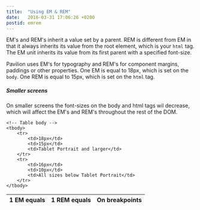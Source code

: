 ```yaml
---
title:  "Using EM & REM"
date:   2016-03-31 17:06:26 +0200
postid: emrem
---
```


EM's and REM's inherit a value set by a parent.
REM is different from EM in that it always inherits its value from the root element, which is your `html` tag.
The EM unit inherits its value from its first parent with a specified font-size.

Pavilion uses EM's for typography and REM's for component margins, paddings or other properties.
One EM is equal to 18px, which is set on the `body`. One REM is equal to 15px, which is set 
on the `html` tag.

##### Smaller screens
On smaller screens the font-sizes on the body and html tags wil decrease, which will affect the EM's and REM's throughout the
rest of the DOM.

<table> 
    <!-- Table head -->
    <thead> 
        <tr> 
            <th>1 EM equals</th> 
            <th>1 REM equals</th>
            <th>On breakpoints</th> 
        </tr> 
    </thead>
    
    <!-- Table body -->
    <tbody> 
        <tr> 
            <td>18px</td>
            <td>15px</td> 
            <td>Tablet Portrait and larger</td> 
        </tr>
        <tr> 
            <td>16px</td>
            <td>10px</td> 
            <td>All sizes below Tablet Portrait</td> 
        </tr>
    </tbody>
</table>
<br>